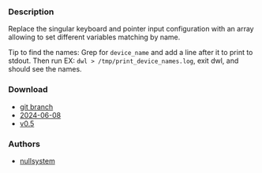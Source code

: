 ### Description
Replace the singular keyboard and pointer input configuration with an array allowing to set different variables matching by name.

Tip to find the names: Grep for `device_name` and add a line after it to print to stdout. Then run EX: `dwl > /tmp/print_device_names.log`, exit dwl, and should see the names.

### Download
- [git branch](https://codeberg.org/nullsystem/dwl/src/branch/main_perinputconfig)
- [2024-06-08](https://codeberg.org/dwl/dwl-patches/raw/branch/main/patches/perinputconfig/perinputconfig.patch)
- [v0.5](https://codeberg.org/dwl/dwl-patches/raw/branch/main/patches/perinputconfig/perinputconfig-v0.5.patch)

### Authors
- [nullsystem](https://codeberg.org/nullsystem)
